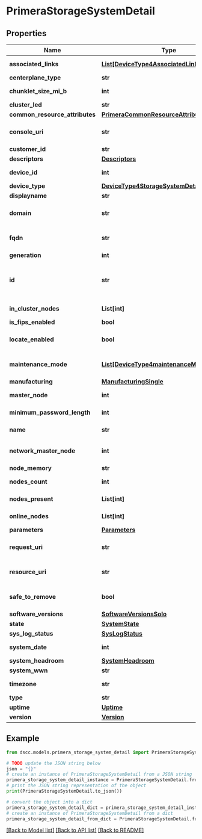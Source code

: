 # PrimeraStorageSystemDetail


## Properties

Name | Type | Description | Notes
------------ | ------------- | ------------- | -------------
**associated_links** | [**List[DeviceType4AssociatedLinksInner]**](DeviceType4AssociatedLinksInner.md) | Associated Links Details | [optional] 
**centerplane_type** | **str** | Centerplane type | [optional] 
**chunklet_size_mi_b** | **int** | Size of chunklet in MiB | [optional] 
**cluster_led** | **str** | Cluster LED state | [optional] 
**common_resource_attributes** | [**PrimeraCommonResourceAttributes**](PrimeraCommonResourceAttributes.md) |  | [optional] 
**console_uri** | **str** | consoleUri for detailed storage object | [optional] 
**customer_id** | **str** | customerId | [optional] 
**descriptors** | [**Descriptors**](Descriptors.md) |  | [optional] 
**device_id** | **int** | Numeric ID of the resource | [optional] 
**device_type** | [**DeviceType4StorageSystemDetailDeviceType**](DeviceType4StorageSystemDetailDeviceType.md) |  | [optional] 
**displayname** | **str** | Array Display name | [optional] 
**domain** | **str** | Domain that the resource belongs to | [optional] 
**fqdn** | **str** | Fully qualified domain name of the system | [optional] 
**generation** | **int** | generation | [optional] 
**id** | **str** | SerialNumber/UUID string uniquely identifying the storage system object. | [optional] 
**in_cluster_nodes** | **List[int]** | IDs of the nodes that are in cluster | [optional] 
**is_fips_enabled** | **bool** | Flag for FIPS | [optional] 
**locate_enabled** | **bool** | Indicates if the locate beacon is enabled or not | [optional] 
**maintenance_mode** | [**List[DeviceType4maintenanceModeInner]**](DeviceType4maintenanceModeInner.md) | Maintenance mode details of the system | [optional] 
**manufacturing** | [**ManufacturingSingle**](ManufacturingSingle.md) |  | [optional] 
**master_node** | **int** | ID of the master node | [optional] 
**minimum_password_length** | **int** | Minimum length of password for users | [optional] 
**name** | **str** | Name of the resource | [optional] 
**network_master_node** | **int** | The Node ID of the current network master | [optional] 
**node_memory** | **str** | Node memory size | [optional] 
**nodes_count** | **int** | Number of nodes in the system | [optional] 
**nodes_present** | **List[int]** | IDs of the nodes that are present | [optional] 
**online_nodes** | **List[int]** | IDs of the nodes that are online | [optional] 
**parameters** | [**Parameters**](Parameters.md) |  | [optional] 
**request_uri** | **str** | requestUri for detailed storage object | [optional] 
**resource_uri** | **str** | resourceUri for detailed storage object | [optional] 
**safe_to_remove** | **bool** | Indicates if the component is safe to remove | [optional] 
**software_versions** | [**SoftwareVersionsSolo**](SoftwareVersionsSolo.md) |  | [optional] 
**state** | [**SystemState**](SystemState.md) |  | [optional] 
**sys_log_status** | [**SysLogStatus**](SysLogStatus.md) |  | [optional] 
**system_date** | **int** | Current date of the system | [optional] 
**system_headroom** | [**SystemHeadroom**](SystemHeadroom.md) |  | [optional] 
**system_wwn** | **str** | WWN of the array. | [optional] 
**timezone** | **str** | Current timezone of the system. | [optional] 
**type** | **str** | type | [optional] 
**uptime** | [**Uptime**](Uptime.md) |  | [optional] 
**version** | [**Version**](Version.md) |  | [optional] 

## Example

```python
from dscc.models.primera_storage_system_detail import PrimeraStorageSystemDetail

# TODO update the JSON string below
json = "{}"
# create an instance of PrimeraStorageSystemDetail from a JSON string
primera_storage_system_detail_instance = PrimeraStorageSystemDetail.from_json(json)
# print the JSON string representation of the object
print(PrimeraStorageSystemDetail.to_json())

# convert the object into a dict
primera_storage_system_detail_dict = primera_storage_system_detail_instance.to_dict()
# create an instance of PrimeraStorageSystemDetail from a dict
primera_storage_system_detail_from_dict = PrimeraStorageSystemDetail.from_dict(primera_storage_system_detail_dict)
```
[[Back to Model list]](../README.md#documentation-for-models) [[Back to API list]](../README.md#documentation-for-api-endpoints) [[Back to README]](../README.md)


